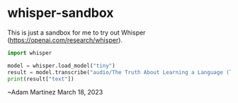 # whisper-sandbox

This is just a sandbox for me to try out Whisper (https://openai.com/research/whisper).

```python
import whisper

model = whisper.load_model("tiny")
result = model.transcribe("audio/The Truth About Learning a Language (That Many Don’t Want to Hear).mp3")
print(result["text"])
```

~Adam Martinez
March 18, 2023